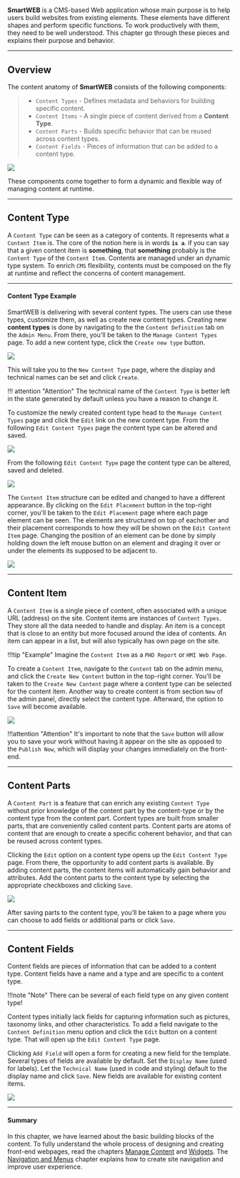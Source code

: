 #

**SmartWEB** is a CMS-based Web application whose main purpose is to help users build websites from existing elements. These elements have different shapes and perform specific functions. To work productively with them, they need to be well understood. This chapter go through these pieces and explains their purpose and behavior.  

---

## Overview
The content anatomy of **SmartWEB** consists of the following components:  

> - `Content Types` - Defines metadata and behaviors for building specific content.  
> - `Content Items` - A single piece of content derived from a **Content Type**.  
> - `Content Parts` - Builds specific behavior that can be reused across content types.  
> - `Content Fields` - Pieces of information that can be added to a content type.  

![](./media/content-anatomy/content-anatomy-intro.png)

These components come together to form a dynamic and flexible way of managing content at runtime.  

---

## Content Type
A `Content Type` can be seen as a category of contents. It represents what a `Content Item` is. The core of the notion here is in words **`is a`**. if you can say that a given content item is **something**, that **something** probably is the `Content Type` of the `Content Item`. Contents are managed under an dynamic type system. To enrich `CMS` flexibility, contents must be composed on the fly at runtime and reflect the concerns of content management.  

---

#### Content Type Example
SmartWEB is delivering with several content types. The users can use these types, customize them, as well as create new content types. Creating new **content types** is done by navigating to the the `Content Definition` tab on the `Admin Menu`. From there, you'll be taken to the `Manage Content Types` page. To add a new content type, click the `Create new type` button.   
   
![](./media/content-anatomy/create-content-type.png)  

This will take you to the `New Content Type` page, where the display and technical names can be set and click `Create`.  
  
!!! attention "Attention"
    The technical name of the `Content Type` is better left in the state generated by default unless you have a reason to change it.  
   
To customize the newly created content type head to the `Manage Content Types` page and click the `Edit` link on the new content type. From the following `Edit Content Types` page the content type can be altered and saved.   

![](./media/content-anatomy/edit-content-type.png)   

From the following `Edit Content Type` page the content type can be altered, saved and deleted.  

![](./media/content-anatomy/edit-content-type2.png)   


The `Content Item` structure can be edited and changed to have a different appearance. By clicking on the `Edit Placement` button in the top-right corner, you'll be taken to the `Edit Placement` page where each page element can be seen. The elements are structured on top of eachother and their placement corresponds to how they will be shown on the `Edit Content Item` page. Changing the position of an element can be done by simply holding down the left mouse button on an element and draging it over or under the elements its supposed to be adjacent to.  
  
![](./media/content-anatomy/content-type-placement.png) 

---

## Content Item
A `Content Item` is a single piece of content, often associated with a unique URL (address) on the site.
Content items are instances of `Content Types`. They store all the data needed to handle and display. An item is a concept that is close to an entity but more focused around the idea of contents. An item can appear in a list, but will also typically has own page on the site.  

!!!tip "Example"
     Imagine the `Content Item` as a `PHD Report` or `HMI Web Page`.  

To create a `Content Item`, navigate to the `Content` tab on the admin menu, and click the  `Create New Content` button in the top-right corner. You'll be taken to the `Create New Content` page where a content type can be selected for the content item. Another way to create content is from section `New` of the admin panel, directly select the content type. Afterward, the option to `Save` will become available.  

![](./media/content-anatomy/content-item.png) 

!!!attention "Attention" 
    It's important to note that the `Save` button will allow you to save your work without having it appear on the site as opposed to the `Publish Now`, which will display your changes immediately on the front-end.  

---

## Content Parts  
A `Content Part` is a feature that can enrich any existing `Content Type` without prior knowledge of the content part by the content-type or by the content type from the content part. Content types are built from smaller parts, that are conveniently called content parts. Content parts are atoms of content that are enough to create a specific coherent behavior, and that can be reused across content types.  

Clicking the `Edit` option on a content type opens up the `Edit Content Type` page. From there, the opportunity to add content parts is available. By adding content parts, the content items will automatically gain behavior and attributes. Add the content parts to the content type by selecting the appropriate checkboxes and clicking `Save`.  
  
![](./media/content-anatomy/content-parts.png) 
  
After saving parts to the content type, you’ll be taken to a page where you can choose to add fields or additional parts or click `Save`.  

---

## Content Fields  
Content fields are pieces of information that can be added to a content type. Content fields have a name and a type and are specific to a content type.  

!!!note "Note"
    There can be several of each field type on any given content type!  
  
Content types initially lack fields for capturing information such as pictures, taxonomy links, and other characteristics. To add a field navigate to the `Content Definition` menu option and click the `Edit` button on a content type.  That will open up the `Edit Content Type` page.  
  
Clicking `Add Field` will open a form for creating a new field for the template. Several types of fields are available by default. Set the `Display Name` (used for labels).  Let the `Technical Name` (used in code and styling) default to the display name and click `Save`. New fields are available for existing content items.  
  
![](./media/content-anatomy/content-fields.png)  

---

#### Summary 
In this chapter, we have learned about the basic building blocks of the content. To fully understand the whole process of designing and creating front-end webpages, read the chapters [Manage Content](../manage-content) and [Widgets](../widgets). The [Navigation and Menus](../navigation-and-menus) chapter explains how to create site navigation and improve user experience.  